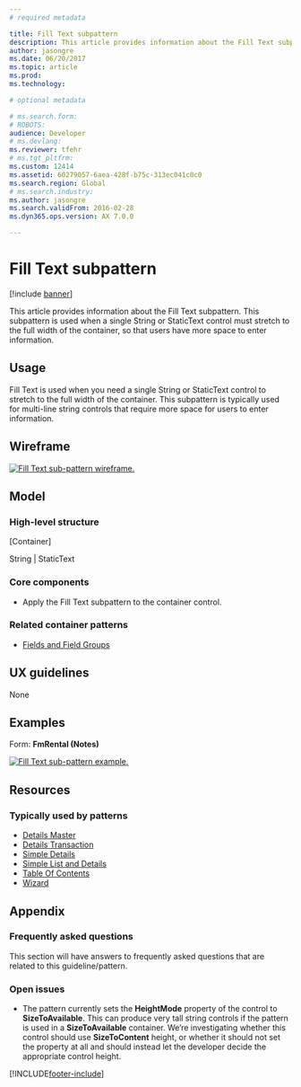```yaml
---
# required metadata

title: Fill Text subpattern
description: This article provides information about the Fill Text subpattern.
author: jasongre
ms.date: 06/20/2017
ms.topic: article
ms.prod: 
ms.technology: 

# optional metadata

# ms.search.form: 
# ROBOTS: 
audience: Developer
# ms.devlang: 
ms.reviewer: tfehr
# ms.tgt_pltfrm: 
ms.custom: 12414
ms.assetid: 60279057-6aea-428f-b75c-313ec041c0c0
ms.search.region: Global
# ms.search.industry: 
ms.author: jasongre
ms.search.validFrom: 2016-02-28
ms.dyn365.ops.version: AX 7.0.0

---
```


# Fill Text subpattern

[!include [banner](../includes/banner.md)]

This article provides information about the Fill Text subpattern. This subpattern is used when a single String or StaticText control must stretch to the full width of the container, so that users have more space to enter information.

## Usage

Fill Text is used when you need a single String or StaticText control to stretch to the full width of the container. This subpattern is typically used for multi-line string controls that require more space for users to enter information.

## Wireframe

[![Fill Text sub-pattern wireframe.](./media/filltext1.png)](./media/filltext1.png)

## Model
### High-level structure

[Container]

String | StaticText

### Core components

-   Apply the Fill Text subpattern to the container control.

### Related container patterns

-   [Fields and Field Groups](fields-field-groups-subpattern.md)

## UX guidelines
None

## Examples
Form: **FmRental (Notes)** 

[![Fill Text sub-pattern example.](./media/filltext2.png)](./media/filltext2.png)

## Resources
### Typically used by patterns

-   [Details Master](details-master-form-pattern.md)
-   [Details Transaction](details-transaction-form-pattern.md)
-   [Simple Details](simple-details-form-pattern.md)
-   [Simple List and Details](simple-list-details-form-pattern.md)
-   [Table Of Contents](table-of-contents-form-pattern.md)
-   [Wizard](wizard-form-pattern.md)

## Appendix
### Frequently asked questions

This section will have answers to frequently asked questions that are related to this guideline/pattern.

### Open issues

-   The pattern currently sets the **HeightMode** property of the control to **SizeToAvailable**. This can produce very tall string controls if the pattern is used in a **SizeToAvailable** container. We’re investigating whether this control should use **SizeToContent** height, or whether it should not set the property at all and should instead let the developer decide the appropriate control height.






[!INCLUDE[footer-include](../../../includes/footer-banner.md)]